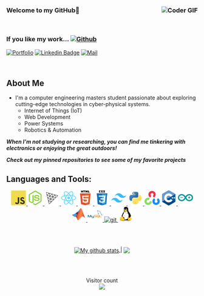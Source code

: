 ### Welcome to my GitHub👋 <img src="https://media0.giphy.com/media/26BGIqWh2R1fi6JDa/giphy.gif?cid=ecf05e4715z5y8088qoavrjpzwey4yqrp7g933h3y8qduai2&rid=giphy.gif&ct=g" alt="Coder GIF" height="200" align="right">

<br>

### If you like my work... [![Github](https://img.shields.io/github/followers/vikvakati?label=Follow%20Me&style=social)](https://github.com/vikvakati) 

[![Portfolio](https://img.shields.io/badge/-Portfolio-03a57a?style=flat&logo=Google-Chrome&logoColor=white&link=https://vikvakati.github.io/portfolio/)](https://vikvakati.github.io/portfolio/)
[![Linkedin Badge](https://img.shields.io/badge/-LinkedIn-blue?style=flat&logo=Linkedin&logoColor=white&link=https://www.linkedin.com/in/vikranth-vakati-94912a195/)]([https://www.linkedin.com/in/vikranth-vakati-94912a195/)
[![Mail](https://img.shields.io/badge/-Email-c14438?style=flat&logo=Gmail&logoColor=white&link=mailto:vikvakati@gmail.com)](mailto:vikvakati@gmail.com)

<br>

## About Me
- I'm a computer engineering masters student passionate about exploring cutting-edge technologies in cyber-physical systems.
  - Internet of Things (IoT)
  - Web Development
  - Power Systems
  - Robotics & Automation
 
***When I'm not studying or researching, you can find me tinkering with electronics or enjoying the great outdoors!***

***Check out my pinned repositories to see some of my favorite projects***

## Languages and Tools:
<p align="center"> 
<a href="https://developer.mozilla.org/en-US/docs/Web/JavaScript" target="_blank"> <img src="https://raw.githubusercontent.com/devicons/devicon/master/icons/javascript/javascript-original.svg" alt="javascript" width="40" height="40"/> </a>
<a href="https://nodejs.org" target="_blank"> <img src="https://raw.githubusercontent.com/devicons/devicon/master/icons/nodejs/nodejs-original.svg" alt="nodejs" width="40" height="40"/> </a> 
<a href="https://threejs.org" target="_blank"> <img src="https://raw.githubusercontent.com/devicons/devicon/master/icons/threejs/threejs-original.svg" alt="threejs" width="40" height="40"/> </a> 
<a href="https://reactjs.org/" target="_blank"> <img src="https://raw.githubusercontent.com/devicons/devicon/master/icons/react/react-original.svg" alt="reactjs" width="40" height="40"/> </a> 
<a href="https://www.w3.org/html/" target="_blank"> <img src="https://raw.githubusercontent.com/devicons/devicon/master/icons/html5/html5-original-wordmark.svg" alt="html5" width="40" height="40"/> </a>
<a href="https://www.w3schools.com/css/" target="_blank"> <img src="https://raw.githubusercontent.com/devicons/devicon/master/icons/css3/css3-original-wordmark.svg" alt="css3" width="40" height="40"/> </a>
<a href="https://tailwindcss.com/" target="_blank"> <img src="https://raw.githubusercontent.com/devicons/devicon/master/icons/tailwindcss/tailwindcss-plain.svg" alt="tailwindcss" width="40" height="40"/> </a>
<a href="https://www.python.org" target="_blank"> <img src="https://raw.githubusercontent.com/devicons/devicon/master/icons/python/python-original.svg" alt="python" width="40" height="40"/> </a> 
<a href="https://opencv.org/" target="_blank"> <img src="https://raw.githubusercontent.com/devicons/devicon/master/icons/opencv/opencv-original.svg" alt="opencv" width="40" height="40"/> </a> 
<a href="https://www.w3schools.com/cpp/" target="_blank"> <img src="https://raw.githubusercontent.com/devicons/devicon/master/icons/cplusplus/cplusplus-original.svg" alt="cplusplus" width="40" height="40"/> </a>
<a href="https://www.arduino.cc/" target="_blank"> <img src="https://raw.githubusercontent.com/devicons/devicon/master/icons/arduino/arduino-original.svg" alt="arduino" width="40" height="40"/> </a>
<a href="https://matlab.mathworks.com/" target="_blank"> <img src="https://raw.githubusercontent.com/devicons/devicon/master/icons/matlab/matlab-original.svg" alt="matlab" width="40" height="40"/> </a>
<a href="https://www.mysql.com/" target="_blank"> <img src="https://raw.githubusercontent.com/devicons/devicon/master/icons/mysql/mysql-original-wordmark.svg" alt="mysql" width="40" height="40"/> </a> 
<a href="https://git-scm.com/" target="_blank"> <img src="https://www.vectorlogo.zone/logos/git-scm/git-scm-icon.svg" alt="git" width="40" height="40"/> </a> 
<a href="https://www.linux.org/" target="_blank"> <img src="https://raw.githubusercontent.com/devicons/devicon/master/icons/linux/linux-original.svg" alt="linux" width="40" height="40"/> </a> 
</p>

<br>
<br>

<p align="center"> 
  <a href="https://github.com/vikvakati/github-readme-stats"><img align="center" src="https://github-readme-stats.vercel.app/api?username=vikvakati&show_icons=true&include_all_commits=true&line_height=20&title_color=7A7ADB&icon_color=2234AE&text_color=D3D3D3&bg_color=0,000000,130F40&hide_border=true" alt="My github stats" />
  </a> | <a href="https://github.com/vikvakati/github-readme-stats"><img align="center" src="https://github-readme-stats.vercel.app/api/top-langs/?username=vikvakati&layout=compact&line_height=20&title_color=7A7ADB&icon_color=2234AE&text_color=D3D3D3&bg_color=0,000000,130F40&hide_border=true" /></a> 
</p>

<br>
<br>

<p align="center"> 
  Visitor count<br>
  <img src="https://profile-counter.glitch.me/vikvakati/count.svg" />
</p>
